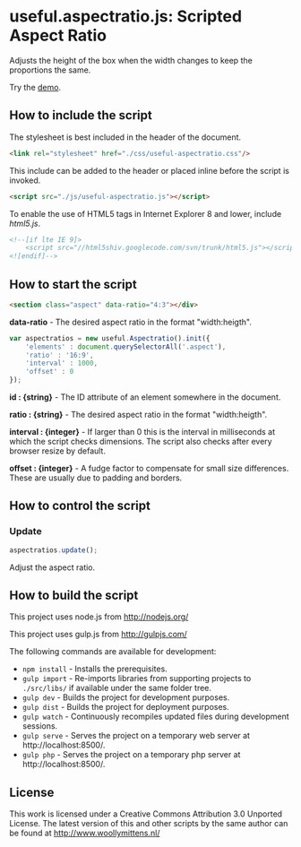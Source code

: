 # useful.aspectratio.js: Scripted Aspect Ratio

Adjusts the height of the box when the width changes to keep the proportions the same.

Try the <a href="http://www.woollymittens.nl/default.php?url=useful-aspectratio">demo</a>.

## How to include the script

The stylesheet is best included in the header of the document.

```html
<link rel="stylesheet" href="./css/useful-aspectratio.css"/>
```

This include can be added to the header or placed inline before the script is invoked.

```html
<script src="./js/useful-aspectratio.js"></script>
```

To enable the use of HTML5 tags in Internet Explorer 8 and lower, include *html5.js*.

```html
<!--[if lte IE 9]>
	<script src="//html5shiv.googlecode.com/svn/trunk/html5.js"></script>
<![endif]-->
```

## How to start the script

```html
<section class="aspect" data-ratio="4:3"></div>
```

**data-ratio** - The desired aspect ratio in the format "width:heigth".

```javascript
var aspectratios = new useful.Aspectratio().init({
	'elements' : document.querySelectorAll('.aspect'),
	'ratio' : '16:9',
	'interval' : 1000,
	'offset' : 0
});
```

**id : {string}** - The ID attribute of an element somewhere in the document.

**ratio : {string}** - The desired aspect ratio in the format "width:heigth".

**interval : {integer}** - If larger than 0 this is the interval in milliseconds at which the script checks dimensions. The script also checks after every browser resize by default.

**offset : {integer}** - A fudge factor to compensate for small size differences. These are usually due to padding and borders.

## How to control the script

### Update

```javascript
aspectratios.update();
```

Adjust the aspect ratio.

## How to build the script

This project uses node.js from http://nodejs.org/

This project uses gulp.js from http://gulpjs.com/

The following commands are available for development:
+ `npm install` - Installs the prerequisites.
+ `gulp import` - Re-imports libraries from supporting projects to `./src/libs/` if available under the same folder tree.
+ `gulp dev` - Builds the project for development purposes.
+ `gulp dist` - Builds the project for deployment purposes.
+ `gulp watch` - Continuously recompiles updated files during development sessions.
+ `gulp serve` - Serves the project on a temporary web server at http://localhost:8500/.
+ `gulp php` - Serves the project on a temporary php server at http://localhost:8500/.

## License

This work is licensed under a Creative Commons Attribution 3.0 Unported License. The latest version of this and other scripts by the same author can be found at http://www.woollymittens.nl/
